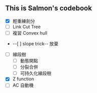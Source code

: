 ## This is Salmon's codebook
- [x] 輕重練剖分
- [ ] Link Cut Tree
- [ ] 複習 Convex hull
- --[ ] slope trick-- 放棄
- [ ] 線段樹
    - [ ] 動態開點
    - [ ] 分裂合併
    - [ ] 可持久化線段樹
- [x] Z function
- [ ] AC 自動機

